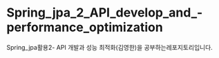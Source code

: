 # Spring_jpa_2_API_develop_and_-performance_optimization
Spring_jpa활용2- API 개발과 성능 최적화(김영한)을 공부하는레포지토리입니다. 
